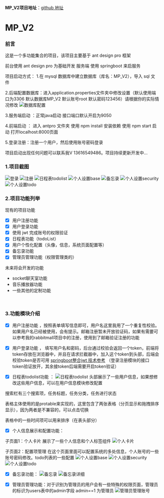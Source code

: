 **MP_V2项目地址**：[github 地址](https://github.com/SSDWGG/MP_V2.git)

# MP_V2

### 前言

这是一个多功能集合的项目，该项目主要基于 ant design pro 框架

前台使用 ant design pro 为基础开发
服务端 使用 springboot 来启服务

项目启动方式：
1.在 mysql 数据库中建立数据库（库名：MP_V2），导入 sql 文件

2.后端配置数据库：进入application.properties文件夹中修改设置（默认使用端口为3306  默认数据库MP_V2 默认账号root 默认密码123456）请根据你的实际情况修改
![数据库配置](V2_imgList/db.png)

3.服务端启动 ：正常java启动 接口端口默认开启为9050

4.前端启动 ： 进入 antpro 文件夹 使用 npm install 安装依赖 使用 npm start 启动 打开localhost:8000页面

5.登录注册：注册一个用户，然后使用账号密码登录

项目启动出现任何问题可以联系我V 13616549486。项目持续更新开发中...
<br/>

### 1.项目截图

![登录](V2_imgList/login.png)
![注册](V2_imgList/register.png)
![日程表todolist](V2_imgList/todoList.png)
![个人设置base](V2_imgList/accountSettingBase.png)
![备忘录](V2_imgList/beiwanglu.png)
![个人设置security](V2_imgList/accountSettingSecurity.png)
![个人设置todo](V2_imgList/accountSettingTodo.png)
<br/>

### 2.项目功能列举

现有的项目功能
- [x] 用户注册功能
- [x] 用户登录功能
- [x] 使用 jwt 完成账号的权限验证
- [x] 日程表功能（todoList）
- [x] 用户个性化配置（头像，信息，系统页面配置等）
- [x] 备忘录功能
- [x] 管理员管理功能（权限管理类的）

未来将会开发的功能
- socket聊天室功能
- 音乐播放器功能
- 一些其他的定制功能


<br/>

### 3.功能模块介绍
- [x] 用户注册功能  ，按照表单填写信息即可，用户名这里我用了一个重复性校验。如果用户名已经被使用，会有提示。邮箱注册暂未开放验证码，如果有需要可以参考我的rabbitmall项目中的注册，使用到了邮箱验证注册的功能

- [x] 用户登录功能 ， 填写用户名和密码，后台通过校验会返回一个token，前端将token存放在浏览器中，并且在请求拦截器中，加入这个token到头部，后端会校验token是否可用
[springboot整合jwt 技术参考](https://blog.csdn.net/weixin_46195957/article/details/115326648)
（登录注册模块的接口token验证放开，其余接token后端需要开启token验证）


- [x] 日程表todolist功能 ： 
![日程表todolist](V2_imgList/todoList.png)
头部展示了一些用户信息，如果想修改这些用户信息，可以在用户信息模块修改配置

搜索栏有三个搜索项，任务标题，任务分类，任务进行状态

表格主体使用的是protable来实现的，这里包含了两张表格（分页显示和拖拽排序显示），因为两者是不兼容的，可以点击切换

表格中的一些时间项可以用来排序（在表头部分）

- [x] 个人信息展示和配置功能：

子页面1：个人卡片  展示了一些个人信息和个人标签组件
![个人卡片](V2_imgList/accountCard.png)

子页面2：配置项管理   在这个页面里面可以配置系统的多处信息，个人账号的一些账号密码修改。todo列表的一些配置
![个人设置base](V2_imgList/accountSettingBase.png)
![个人设置security](V2_imgList/accountSettingSecurity.png)
![个人设置todo](V2_imgList/accountSettingTodo.png)

- [x] 备忘录功能：
![备忘录](V2_imgList/beiwanglu.png)
![备忘录详细](V2_imgList/beiwangludetail.png)

- [x] 管理员管理功能：对于识别为管理员的用户会有一些特殊的权限页面，管理员的标识为users表中的admin字段   admin==1 为管理员
![管理员管理账号](V2_imgList/adminAccount.png)
